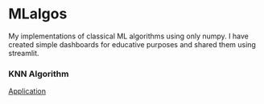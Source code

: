 # MLalgos
My implementations of classical ML algorithms using only numpy. I have created simple dashboards for educative purposes and shared them using streamlit.



### KNN Algorithm
[Application](https://share.streamlit.io/sulmank/mlalgos/main/KNN/app.py)

